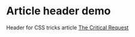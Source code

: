 # Article header demo

Header for CSS tricks article [The Critical Request](https://css-tricks.com/the-critical-request/)
